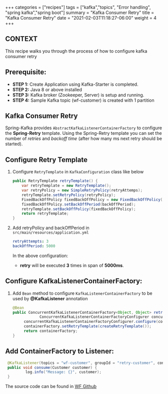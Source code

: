 +++
categories = ["recipes"]
tags = ["kafka","topics", "Error handling", "spring kafka","spring boot"]
summary = "Kafka Consumer Retry"
title = "Kafka Consumer Retry"
date = "2021-02-03T11:18:27-06:00"
weight = 4
+++

## CONTEXT
This recipe walks you through the process of how to configure kafka consumer retry

## Prerequisite:

- **STEP 1:** Create Application using Kafka-Starter is completed.
- **STEP 2:** Java 8 or above installed
- **STEP 3:** Kafka broker (Zookeeper, Server) is setup and running.
- **STEP 4:** Sample Kafka topic (wf-customer) is created with 1 partition 


## Kafka Consumer Retry

Spring-Kafka provides `AbstractKafkaListenerContainerFactory` to configure the **Spring-Retry** template. 
Using the Spring-Retry template you can set the number of _retries_ and _backoff time_ (after how many ms next retry should be started).

## Configure Retry Template 

1. Configure `RetryTemplate` in `KafkaConfiguration` class like below
   
    ```java
    public RetryTemplate retryTemplate() {
        var retryTemplate = new RetryTemplate();
        var retryPolicy = new SimpleRetryPolicy(retryAttemps);
        retryTemplate.setRetryPolicy(retryPolicy);
        FixedBackOffPolicy fixedBackOffPolicy = new FixedBackOffPolicy();
        fixedBackOffPolicy.setBackOffPeriod(backOffPeriod);
        retryTemplate.setBackOffPolicy(fixedBackOffPolicy);
        return retryTemplate;
    }
   ```
1. Add retryPolicy and backOffPeriod in `src/main/resources/application.yml`

    ```yaml
    retryAttempts: 3
    backOffPeriod: 5000
    ```
   
   In the above configuration:
   * **retry** will be executed **3** times in span of **5000ms**.
   
## Configure KafkaListenerContainerFactory:

1. Add `Bean` method to configure `KafkaListenerContainerFactory` to be used by **@KafkaListener** annotation

    ```java
    @Bean
    public ConcurrentKafkaListenerContainerFactory<Object, Object> retryContainerFactory(
                ConcurrentKafkaListenerContainerFactoryConfigurer concurrentKafkaListenerContainerFactoryConfigurer) {        ConcurrentKafkaListenerContainerFactory<Object, Object> containerFactory = new ConcurrentKafkaListenerContainerFactory<>();
         concurrentKafkaListenerContainerFactoryConfigurer.configure(containerFactory, consumerFactory());
         containerFactory.setRetryTemplate(createRetryTemplate());
         return containerFactory;
    }
    ```
## Add ContainerFactory to Listener:

   ```java
    @KafkaListener(topics = "wf-customer", groupId = "retry-customer", containerFactory = "retryContainerFactory", errorHandler = "customerConsumerErrorHandler")
    public void consume(Customer customer) {
            log.info("Message: {}", customer);
    }
   ```
    
   The source code can be found in [WF Github](http://hop.hosting.wellsfargo.com/kafka-starter)
